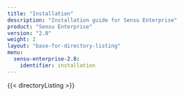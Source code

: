 ```yaml
---
title: "Installation"
description: "Installation guide for Sensu Enterprise"
product: "Sensu Enterprise"
version: "2.8"
weight: 2
layout: "base-for-directory-listing"
menu:
  sensu-enterprise-2.8:
    identifier: installation
---
```


{{< directoryListing >}}

